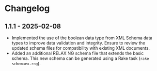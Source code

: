 # Changelog

## 1.1.1 - 2025-02-08

- Implemented the use of the boolean data type from XML Schema data types to
  improve data validation and integrity.  Ensure to review the updated schema
  files for compatibility with existing XML documents.
- Added an additional RELAX NG schema file that extends the basic schema.
  This new schema can be generated using a Rake task (`rake schemaex.rng`).
